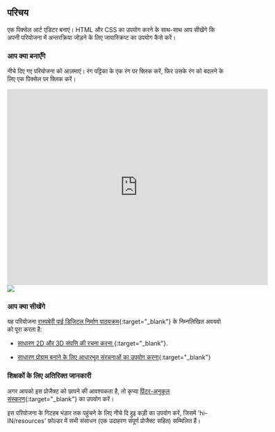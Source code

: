 ## परिचय

एक पिक्सेल आर्ट एडिटर बनाएं। HTML और CSS का उपयोग करने के साथ-साथ आप सीखेंगे कि अपनी परियोजना में अन्तरक्रिया जोड़ने के लिए जावास्क्रिप्ट का उपयोग कैसे करें।

### आप क्या बनाएँगे

नीचे दिए गए परियोजना को आज़माएं। रंग पट्टिका के एक रंग पर क्लिक करें, फिर उसके रंग को बदलने के लिए एक पिक्सेल पर क्लिक करें।

<div class="trinket">
  <iframe src="https://trinket.io/embed/html/0e102a306b?outputOnly=true&start=result" width="600" height="450" frameborder="0" marginwidth="0" marginheight="0" allowfullscreen>
  </iframe>
  <img src="images/pixel-art-final.png">
</div>

### आप क्या सीखेंगे

यह परियोजना [रास्पबेरी पाई डिजिटल निर्माण पाठ्यक्रम](http://rpf.io/curriculum){:target="_blank"} के निम्नलिखित अवयवो को पूरा करता है:

+ [साधारण 2D और 3D संपत्ति की रचना करना ](https://www.raspberrypi.org/curriculum/design/creator){:target="_blank"}.

+ [साधारण प्रोग्राम बनाने के लिए आधारभूत संरचनाओं का उपयोग करना](https://www.raspberrypi.org/curriculum/programming/creator){:target="_blank"}

### शिक्षकों के लिए अतिरिक्त जानकारी

अगर आपको इस प्रोजैक्ट को छापने की आवश्यकता है, तो कृप्या [प्रिंटर-अनुकूल संस्करण](https://projects.raspberrypi.org/hi-IN/projects/pixel-art/print){:target="_blank"} का उपयोग करें।

इस परियोजना के गिटहब भंडार तक पहुंचने के लिए नीचे दि हुइ कड़ी का उपयोग करें, जिसमें 'hi-IN/resources' फ़ोल्डर में सभी संसाधन (एक उदाहरण संपूर्ण प्रोजैक्ट सहित) सम्मिलित हैं।